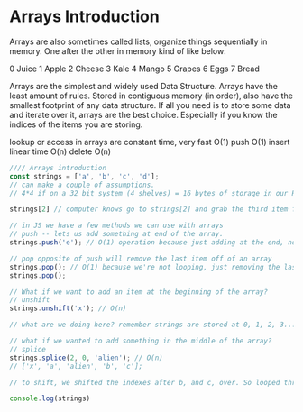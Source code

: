 # Arrays Introduction

Arrays are also sometimes called lists, organize things sequentially in memory. One after the other in memory kind of like below:

0 Juice 
1 Apple 
2 Cheese
3 Kale 
4 Mango
5 Grapes
6 Eggs 
7 Bread

Arrays are the simplest and widely used Data Structure. Arrays have the least amount of rules. Stored in contiguous memory (in order), also have the smallest footprint of any data structure. If all you need is to store some data and iterate over it, arrays are the best choice. Especially if you know the indices of the items you are storing. 

lookup or access in arrays are constant time, very fast O(1)
push O(1)
insert linear time O(n)
delete O(n)

```js
//// Arrays introduction 
const strings = ['a', 'b', 'c', 'd'];
// can make a couple of assumptions. 
// 4*4 if on a 32 bit system (4 shelves) = 16 bytes of storage in our RAM. Computer now knows where to find these items

strings[2] // computer knows go to strings[2] and grab the third item from where the array is stored on your memory. 

// in JS we have a few methods we can use with arrays 
// push -- lets us add something at end of the array. 
strings.push('e'); // O(1) operation because just adding at the end, not looping through anything. 

// pop opposite of push will remove the last item off of an array 
strings.pop(); // O(1) because we're not looping, just removing the last item and computer knows where its stored
strings.pop();

// What if we want to add an item at the beginning of the array? 
// unshift 
strings.unshift('x'); // O(n) 

// what are we doing here? remember strings are stored at 0, 1, 2, 3... etc for the array. When we add x with unshift, all of a sudden adding x into the array, but we now have to shift the numbers one spot, because the indexes are still in order. 0 is now x, then 1, 2, 3, 4. Just by doing this, iterated and looped through everything, and reassigned the indexes. So it's O(n). Depending on the size of the array that's how long it will take with looping. 

// what if we wanted to add something in the middle of the array? 
// splice 
strings.splice(2, 0, 'alien'); // O(n)
// ['x', 'a', 'alien', 'b', 'c'];

// to shift, we shifted the indexes after b, and c, over. So looped through after that. So it's O(n/2) because we did half of the array. But our rule of removing constants and simplifying, it becomes O(n)

console.log(strings)
```
